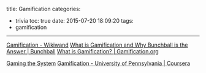 title: Gamification
categories:
  - trivia
toc: true
date: 2015-07-20 18:09:20
tags:
- gamification
---

[Gamification - Wikiwand](https://www.wikiwand.com/en/Gamification)
[What is Gamification and Why Bunchball is the Answer | Bunchball](http://www.bunchball.com/gamification)
[What is Gamification? | Gamification.org](https://badgeville.com/wiki/Gamification)

[Gaming the System](http://tpkelly.gitbooks.io/gaming-the-system/content/)
[Gamification - University of Pennsylvania | Coursera](https://www.coursera.org/course/gamification)

